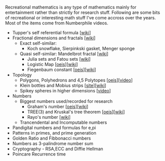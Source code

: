 Recreational mathematics is any type of mathematics mainly for entertainment rather than strictly for research stuff. Following are some bits of recreational or interesting math stuff I've come accross over the years. Most of the items come from Numberphile videos.

 * Tupper's self referential formula [[wiki](https://en.wikipedia.org/wiki/Tupper%27s_self-referential_formula)]
 * Fractional dimensions and fractals [[wiki](https://en.wikipedia.org/wiki/Fractal)]
    * Exact self-similar:
      * Koch snowflake, Sierpinkski gasket, Menger sponge  
    * Quasi self-similar: Mandelbrot fractal [[wiki](https://en.wikipedia.org/wiki/Mandelbrot_set)]
      * Julia sets and Fatou sets [[wiki](https://en.wikipedia.org/wiki/Julia_set)]
      * Logistic Map [[oeis](https://oeis.org/A098587)][[wiki](https://en.wikipedia.org/wiki/Logistic_map)]
      * Fiegenbaum constant [[oeis](https://oeis.org/A006890)][[wiki](https://en.wikipedia.org/wiki/Feigenbaum_constants)]
 * Topology 
    * Polygons, Polyhedrons and 4,5 Polytopes [[oeis](https://oeis.org/A060296)][[video](https://www.youtube.com/watch?v=2s4TqVAbfz4)]
    * Klein bottles and Mobius strips [[site](https://www.kleinbottle.com/)][[wiki](https://en.wikipedia.org/wiki/Klein_bottle)]
    * Spikey spheres in higher dimensions [[video](https://www.youtube.com/watch?v=mceaM2_zQd8)]
 * Numbers
    * Biggest numbers used/recorded for research
      * Graham's number [[oeis](https://oeis.org/A133613)][[wiki](https://en.wikipedia.org/wiki/Graham%27s_number)]
      * TREE(3) and Kruskal's tree theorem [[oeis](https://oeis.org/A300402)][[wiki](https://en.wikipedia.org/wiki/Kruskal%27s_tree_theorem)]
      * Rayo's number [[wiki](https://en.wikipedia.org/wiki/Rayo%27s_number)]
    * Trancendental and Incomputable numbers
 * Pandigital numbers and formulas for e,pi
 * Patterns in primes, and prime generation
 * Golden Ratio and Fibbonacci numbers
 * Numbers as 3-palindrome number sum
 * Cryptography - RSA,ECC and Diffie Hellman
 * Poincare Recurrence time
